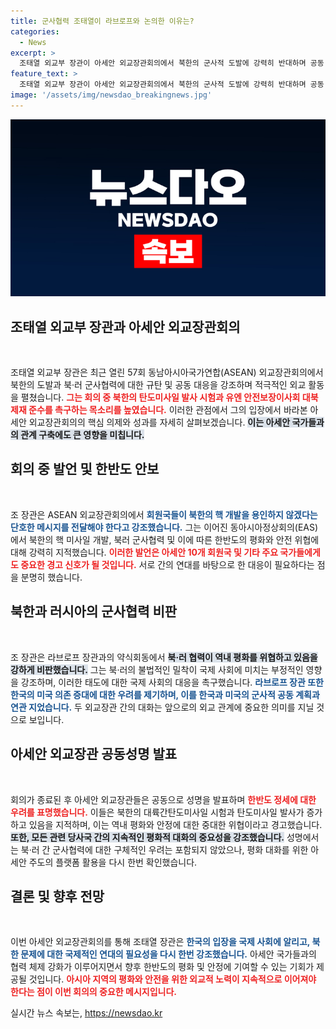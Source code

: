 ```yaml
---
title: 군사협력 조태열이 라브로프와 논의한 이유는?
categories:
  - News
excerpt: >
  조태열 외교부 장관이 아세안 외교장관회의에서 북한의 군사적 도발에 강력히 반대하며 공동 대응을 촉구했다. 특히 그는 라브로프 화상 접촉을 통해 북·러 밀착에 대한 우려를 전했고, 아세안 회원국들은 북한의 핵 개발을 용납하지 않겠다는 단합된 메시지를 발신했다.
feature_text: >
  조태열 외교부 장관이 아세안 외교장관회의에서 북한의 군사적 도발에 강력히 반대하며 공동 대응을 촉구했다. 특히 그는 라브로프 화상 접촉을 통해 북·러 밀착에 대한 우려를 전했고, 아세안 회원국들은 북한의 핵 개발을 용납하지 않겠다는 단합된 메시지를 발신했다.
image: '/assets/img/newsdao_breakingnews.jpg'
---
```


<p><img src="/assets/img/newsdao_breakingnews.jpg" alt="pcversion 속보" /></p>

<h2 data-ke-size="size26">조태열 외교부 장관과 아세안 외교장관회의</h2>

<p data-ke-size="size16">&nbsp;</p>

<p>조태열 외교부 장관은 최근 열린 57회 동남아시아국가연합(ASEAN) 외교장관회의에서 북한의 도발과 북·러 군사협력에 대한 규탄 및 공동 대응을 강조하며 적극적인 외교 활동을 펼쳤습니다. <b><span style="color: #ee2323;">그는 회의 중 북한의 탄도미사일 발사 시험과 유엔 안전보장이사회 대북제재 준수를 촉구하는 목소리를 높였습니다.</span></b> 이러한 관점에서 그의 입장에서 바라본 아세안 외교장관회의의 핵심 의제와 성과를 자세히 살펴보겠습니다. <b><span style="background-color: #21538527;">이는 아세안 국가들과의 관계 구축에도 큰 영향을 미칩니다.</span></b> </p>

<h2 data-ke-size="size26">회의 중 발언 및 한반도 안보</h2>

<p data-ke-size="size16">&nbsp;</p>

<p>조 장관은 ASEAN 외교장관회의에서 <b><span style="color: #1a5490;">회원국들이 북한의 핵 개발을 용인하지 않겠다는 단호한 메시지를 전달해야 한다고 강조했습니다.</span></b> 그는 이어진 동아시아정상회의(EAS)에서 북한의 핵 미사일 개발, 북러 군사협력 및 이에 따른 한반도의 평화와 안전 위협에 대해 강력히 지적했습니다. <b><span style="color: #ee2323;">이러한 발언은 아세안 10개 회원국 및 기타 주요 국가들에게도 중요한 경고 신호가 될 것입니다.</span></b> 서로 간의 연대를 바탕으로 한 대응이 필요하다는 점을 분명히 했습니다.</p>

<h2 data-ke-size="size26">북한과 러시아의 군사협력 비판</h2>

<p data-ke-size="size16">&nbsp;</p>

<p>조 장관은 라브로프 장관과의 약식회동에서 <b><span style="background-color: #21538527;">북·러 협력이 역내 평화를 위협하고 있음을 강하게 비판했습니다.</span></b> 그는 북·러의 불법적인 밀착이 국제 사회에 미치는 부정적인 영향을 강조하며, 이러한 태도에 대한 국제 사회의 대응을 촉구했습니다. <b><span style="color: #1a5490;">라브로프 장관 또한 한국의 미국 의존 증대에 대한 우려를 제기하며, 이를 한국과 미국의 군사적 공동 계획과 연관 지었습니다.</span></b> 두 외교장관 간의 대화는 앞으로의 외교 관계에 중요한 의미를 지닐 것으로 보입니다.</p>

<h2 data-ke-size="size26">아세안 외교장관 공동성명 발표</h2>

<p data-ke-size="size16">&nbsp;</p>

<p>회의가 종료된 후 아세안 외교장관들은 공동으로 성명을 발표하며 <b><span style="color: #ee2323;">한반도 정세에 대한 우려를 표명했습니다.</span></b> 이들은 북한의 대륙간탄도미사일 시험과 탄도미사일 발사가 증가하고 있음을 지적하며, 이는 역내 평화와 안정에 대한 중대한 위협이라고 경고했습니다. <b><span style="background-color: #21538527;">또한, 모든 관련 당사국 간의 지속적인 평화적 대화의 중요성을 강조했습니다.</span></b> 성명에서는 북·러 간 군사협력에 대한 구체적인 우려는 포함되지 않았으나, 평화 대화를 위한 아세안 주도의 플랫폼 활용을 다시 한번 확인했습니다.</p>

<h2 data-ke-size="size26">결론 및 향후 전망</h2>

<p data-ke-size="size16">&nbsp;</p>

<p>이번 아세안 외교장관회의를 통해 조태열 장관은 <b><span style="color: #1a5490;">한국의 입장을 국제 사회에 알리고, 북한 문제에 대한 국제적인 연대의 필요성을 다시 한번 강조했습니다.</span></b> 아세안 국가들과의 협력 체제 강화가 이루어지면서 향후 한반도의 평화 및 안정에 기여할 수 있는 기회가 제공될 것입니다. <b><span style="color: #ee2323;">아시아 지역의 평화와 안전을 위한 외교적 노력이 지속적으로 이어져야 한다는 점이 이번 회의의 중요한 메시지입니다.</span></b></p>
실시간 뉴스 속보는, <a href="https://newsdao.kr" rel="dofollow">https://newsdao.kr</a>



